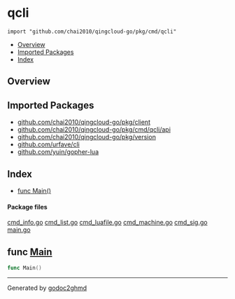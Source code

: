 # qcli
`import "github.com/chai2010/qingcloud-go/pkg/cmd/qcli"`

* [Overview](#pkg-overview)
* [Imported Packages](#pkg-imports)
* [Index](#pkg-index)

## <a name="pkg-overview">Overview</a>

## <a name="pkg-imports">Imported Packages</a>

- [github.com/chai2010/qingcloud-go/pkg/client](./../../client)
- [github.com/chai2010/qingcloud-go/pkg/cmd/qcli/api](./api)
- [github.com/chai2010/qingcloud-go/pkg/version](./../../version)
- [github.com/urfave/cli](https://godoc.org/github.com/urfave/cli)
- [github.com/yuin/gopher-lua](https://godoc.org/github.com/yuin/gopher-lua)

## <a name="pkg-index">Index</a>
* [func Main()](#Main)

#### <a name="pkg-files">Package files</a>
[cmd_info.go](./cmd_info.go) [cmd_list.go](./cmd_list.go) [cmd_luafile.go](./cmd_luafile.go) [cmd_machine.go](./cmd_machine.go) [cmd_sig.go](./cmd_sig.go) [main.go](./main.go) 

## <a name="Main">func</a> [Main](./main.go#L18)
``` go
func Main()
```

- - -
Generated by [godoc2ghmd](https://github.com/GandalfUK/godoc2ghmd)